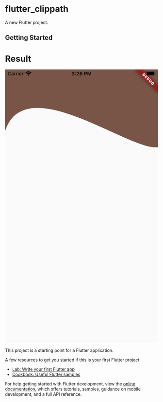 # flutter_clippath

A new Flutter project.

## Getting Started

# Result 

<img src="https://github.com/Mirzaazmath/flutter_clippath_clipper_example/blob/Wave/assets/result.png" heigth="400">

This project is a starting point for a Flutter application.

A few resources to get you started if this is your first Flutter project:

- [Lab: Write your first Flutter app](https://docs.flutter.dev/get-started/codelab)
- [Cookbook: Useful Flutter samples](https://docs.flutter.dev/cookbook)

For help getting started with Flutter development, view the
[online documentation](https://docs.flutter.dev/), which offers tutorials,
samples, guidance on mobile development, and a full API reference.
